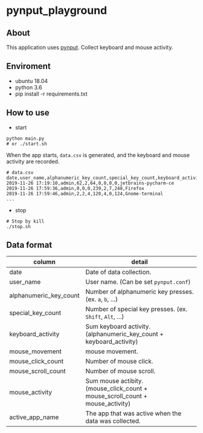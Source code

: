 # pynput_playground

## About

This application uses [pynput](https://github.com/moses-palmer/pynput). Collect keyboard and mouse activity.

## Enviroment

* ubuntu 18.04
* python 3.6
* pip install -r requirements.txt

## How to use

* start

```
python main.py
# or ./start.sh
```

When the app starts, ``data.csv`` is generated, and the keyboard and mouse activity are recorded.

```
# data.csv
date,user_name,alphanumeric_key_count,special_key_count,keyboard_activity,mouse_movement,mouse_click_count,mouse_scroll_count,mouse_activity,active_app_name
2019-11-26 17:19:10,admin,62,2,64,0,0,0,0,jetbrains-pycharm-ce
2019-11-26 17:59:36,admin,0,0,0,239,2,7,248,Firefox
2019-11-26 17:59:46,admin,2,2,4,120,4,0,124,Gnome-terminal
...
```

* stop

```
# Stop by kill
./stop.sh
```

## Data format

column | detail
--- | ---
date | Date of data collection.
user_name | User name. (Can be set ``pynput.conf``)
alphanumeric_key_count | Number of alphanumeric key presses. (ex. ``a``, ``b``, ...)
special_key_count | Number of special key presses. (ex. ``Shift``, ``Alt``, ...)
keyboard_activity | Sum keyboard activity. (alphanumeric_key_count + keyboard_activity)
mouse_movement | mouse movement.
mouse_click_count | Number of mouse click.
mouse_scroll_count | Number of mouse scroll.
mouse_activity | Sum mouse actibity. (mouse_click_count + mouse_scroll_count + mouse_activity)
active_app_name | The app that was active when the data was collected.
